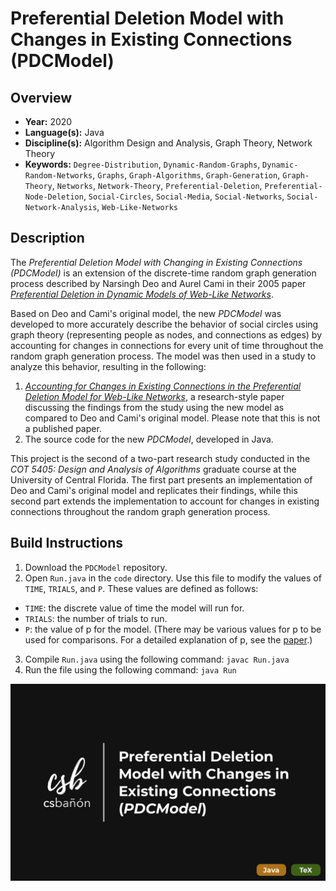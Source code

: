 # Preferential Deletion Model with Changes in Existing Connections (PDCModel)

## Overview
- **Year:** 2020
- **Language(s):** Java
- **Discipline(s):** Algorithm Design and Analysis, Graph Theory, Network Theory
- **Keywords:** `Degree-Distribution`, `Dynamic-Random-Graphs`, `Dynamic-Random-Networks`, `Graphs`, `Graph-Algorithms`, `Graph-Generation`, `Graph-Theory`, `Networks`, `Network-Theory`, `Preferential-Deletion`, `Preferential-Node-Deletion`, `Social-Circles`, `Social-Media`, `Social-Networks`, `Social-Network-Analysis`, `Web-Like-Networks`

## Description
The *Preferential Deletion Model with Changing in Existing Connections (PDCModel)* is an extension of the discrete-time random graph generation process described by Narsingh Deo and Aurel Cami in their 2005 paper [*Preferential Deletion in Dynamic Models of Web-Like Networks*](https://www.sciencedirect.com/science/article/abs/pii/S0020019006003632).

Based on Deo and Cami's original model, the new *PDCModel* was developed to more accurately describe the behavior of social circles using graph theory (representing people as nodes, and connections as edges) by accounting for changes in connections for every unit of time throughout the random graph generation process. The model was then used in a study to analyze this behavior, resulting in the following:

1. [*Accounting for Changes in Existing Connections in the Preferential Deletion Model for Web-Like Networks*](https://github.com/csbanon/pdc-model/blob/master/paper/pdc-model-paper.pdf), a research-style paper discussing the findings from the study using the new model as compared to Deo and Cami's original model. Please note that this is not a published paper.
2. The source code for the new *PDCModel*, developed in Java.

This project is the second of a two-part research study conducted in the *COT 5405: Design and Analysis of Algorithms* graduate course at the University of Central Florida. The first part presents an implementation of Deo and Cami's original model and replicates their findings, while this second part extends the implementation to account for changes in existing connections throughout the random graph generation process.

## Build Instructions
1. Download the `PDCModel` repository.
2. Open `Run.java` in the `code` directory. Use this file to modify the values of `TIME`, `TRIALS`, and `P`. These values are defined as follows:
* `TIME`: the discrete value of time the model will run for.
* `TRIALS`: the number of trials to run.
* `P`: the value of p for the model. (There may be various values for p to be used for comparisons. For a detailed explanation of p, see the [paper](https://github.com/csbanon/pdc-model/blob/master/paper/pdc-model-paper.pdf).)
3. Compile `Run.java` using the following command: `javac Run.java`
4. Run the file using the following command: `java Run`

![PDCModel Thumbnail](https://github.com/csbanon/pdc-model/blob/master/pdc-model-thumbnail.jpg)
